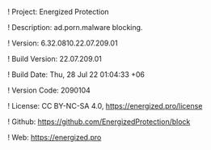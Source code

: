 ! Project: Energized Protection

! Description: ad.porn.malware blocking.

! Version: 6.32.0810.22.07.209.01

! Build Version: 22.07.209.01

! Build Date: Thu, 28 Jul 22 01:04:33 +06

! Version Code: 2090104

! License: CC BY-NC-SA 4.0, https://energized.pro/license

! Github: https://github.com/EnergizedProtection/block

! Web: https://energized.pro
